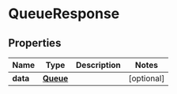 

# QueueResponse


## Properties

| Name | Type | Description | Notes |
|------------ | ------------- | ------------- | -------------|
|**data** | [**Queue**](Queue.md) |  |  [optional] |




